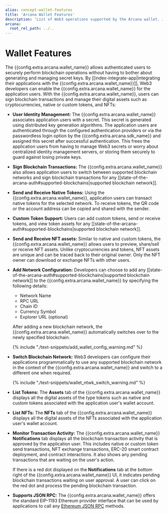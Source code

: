 ```yaml
---
alias: concept-wallet-features
title: 'Arcana Wallet Features'
description: 'List of Web3 operations supported by the Arcana wallet. JSON RPC calls, monitoring transaction activity and more.'
arcana:
  root_rel_path: ../..
---
```


# Wallet Features

The {{config.extra.arcana.wallet_name}} allows authenticated users to securely perform blockchain operations without having to bother about generating and managing secret keys. By [[index-integrate-app|integrating their applications with the {{config.extra.arcana.wallet_name}}]], Web3 developers can enable the {{config.extra.arcana.wallet_name}} for the application users. With the {{config.extra.arcana.wallet_name}}, users can sign blockchain transactions and manage their digital assets such as cryptocurrencies, native or custom tokens, and NFTs: 

* **User Identity Management:** The {{config.extra.arcana.wallet_name}} associates application users with a secret.  This secret is generated using distributed key generation algorithms.  The application users are authenticated through the configured authentication providers or via the passwordless login option by the {{config.extra.arcana.sdk_name}} and assigned this secret after successful authentication. This frees the application users from having to manage Web3 secrets or worry about centralized identity management servers, or storing them securely to guard against losing private keys.

* **Sign Blockchain Transactions:** The {{config.extra.arcana.wallet_name}} also allows application users to switch between supported blockchain networks and sign blockchain transactions for any [[state-of-the-arcana-auth#supported-blockchains|supported blockchain network]].

* **Send and Receive Native Tokens:** Using the {{config.extra.arcana.wallet_name}}, application users can transact native tokens for the selected network. To receive tokens, the QR code or the account address can be copied and shared with the sender.

* **Custom Token Support:** Users can add custom tokens, send or receive tokens, and view token assets for any [[state-of-the-arcana-auth#supported-blockchains|supported blockchain network]].

* **Send and Receive NFT assets:** Similar to native and custom tokens, the {{config.extra.arcana.wallet_name}} allows users to preview, share/sell or receive NFT assets. Unlike cryptocurrencies and tokens, NFT assets are unique and can be traced back to their original owner. Only the NFT owner can download or exchange NFTs with other users.

* **Add Network Configuration:** Developers can choose to add any [[state-of-the-arcana-auth#supported-blockchains|supported blockchain network]] to the {{config.extra.arcana.wallet_name}} by specifying the following details:

    - Network Name
    - RPC URL
    - Chain ID
    - Currency Symbol
    - Explorer URL (optional)

    After adding a new blockchain network, the {{config.extra.arcana.wallet_name}} automatically switches over to the newly specified blockchain.

    {% include "./text-snippets/add_wallet_config_warning.md" %}

* **Switch Blockchain Network:** Web3 developers can configure their applications programmatically to use any supported blockchain network in the context of the {{config.extra.arcana.wallet_name}} and switch to a different one when required.

    {% include "./text-snippets/wallet_ntwk_switch_warning.md" %}

* **List Tokens:** The **Assets** tab of the {{config.extra.arcana.wallet_name}} displays all the digital assets of the type tokens such as native and custom tokens associated with the application user's wallet account.

* **List NFTs:** The **NFTs** tab of the {{config.extra.arcana.wallet_name}} displays all the digital assets of the NFTs associated with the application user's wallet account.

* **Monitor Transaction Activity:** The {{config.extra.arcana.wallet_name}} **Notifications** tab displays all the blockchain transaction activity that is approved by the application user. This includes native or custom token send transactions, NFT exchange transactions, ERC-20 smart contract deployment, and contract interactions. It also shows any pending transactions that are waiting on the user's action. 

    If there is a red dot displayed on the **Notifications** tab at the bottom right of the {{config.extra.arcana.wallet_name}} UI, it indicates pending blockchain transactions waiting on user approval. A user can click on the red dot and process the pending blockchain transaction. 

* **Supports JSON RPC:** The {{config.extra.arcana.wallet_name}} offers the standard EIP-1193 Ethereum provider interface that can be used by applications to call any [Ethereum JSON RPC](https://ethereum.github.io/execution-apis/api-documentation/) methods.
